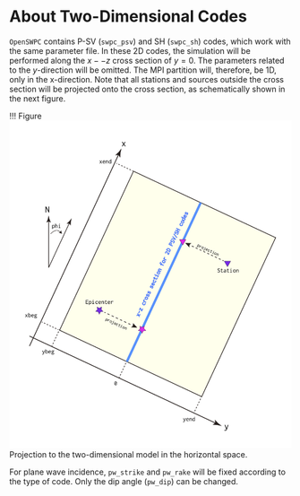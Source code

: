 # About Two-Dimensional Codes

`OpenSWPC` contains P-SV (`swpc_psv`) and SH (`swpc_sh`) codes, which work
with the same parameter file. In these 2D codes, the simulation will be
performed along the $x--z$ cross section of $y=0$. The parameters
related to the $y$-direction will be omitted. The MPI partition will,
therefore, be 1D, only in the x-direction. Note that all stations and
sources outside the cross section will be projected onto the cross
section, as schematically shown in the next figure. 

!!! Figure
    ![](../../fig/2dprojection.png)
    Projection to the two-dimensional model in the horizontal space.  


For plane wave incidence, `pw_strike` and `pw_rake` will be fixed according
to the type of code. Only the dip angle (`pw_dip`) can be changed.